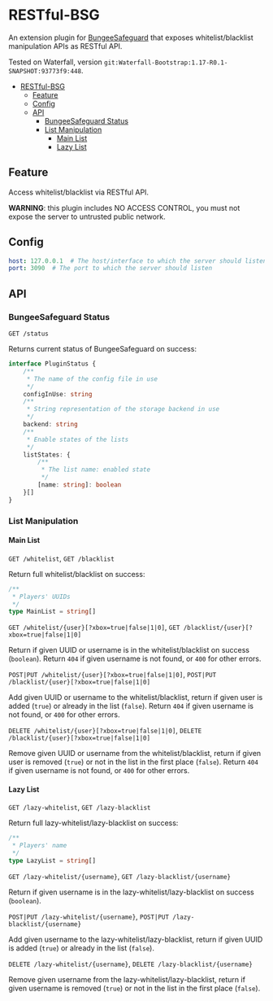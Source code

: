 # RESTful-BSG

An extension plugin for [BungeeSafeguard](https://github.com/Luluno01/BungeeSafeguard)
that exposes whitelist/blacklist manipulation APIs as RESTful API.

Tested on Waterfall, version `git:Waterfall-Bootstrap:1.17-R0.1-SNAPSHOT:93773f9:448`.

- [RESTful-BSG](#restful-bsg)
  - [Feature](#feature)
  - [Config](#config)
  - [API](#api)
    - [BungeeSafeguard Status](#bungeesafeguard-status)
    - [List Manipulation](#list-manipulation)
      - [Main List](#main-list)
      - [Lazy List](#lazy-list)

## Feature

Access whitelist/blacklist via RESTful API.

**WARNING**: this plugin includes NO ACCESS CONTROL, you must not expose the server to
untrusted public network.

## Config

```YAML
host: 127.0.0.1  # The host/interface to which the server should listen
port: 3090  # The port to which the server should listen
```

## API

### BungeeSafeguard Status

`GET /status`

Returns current status of BungeeSafeguard on success:

```TypeScript
interface PluginStatus {
    /**
     * The name of the config file in use
     */
    configInUse: string
    /**
     * String representation of the storage backend in use
     */
    backend: string
    /**
     * Enable states of the lists
     */
    listStates: {
        /**
         * The list name: enabled state
         */
        [name: string]: boolean
    }[]
}
```

### List Manipulation

#### Main List

`GET /whitelist`, `GET /blacklist`

Return full whitelist/blacklist on success:

```TypeScript
/**
 * Players' UUIDs
 */
type MainList = string[]
```

`GET /whitelist/{user}[?xbox=true|false|1|0]`, `GET /blacklist/{user}[?xbox=true|false|1|0]`

Return if given UUID or username is in the whitelist/blacklist on success (`boolean`).
Return `404` if given username is not found, or `400` for other errors.

`POST|PUT /whitelist/{user}[?xbox=true|false|1|0]`, `POST|PUT /blacklist/{user}[?xbox=true|false|1|0]`

Add given UUID or username to the whitelist/blacklist, return if given user is added (`true`) or already in the list (`false`).
Return `404` if given username is not found, or `400` for other errors.

`DELETE /whitelist/{user}[?xbox=true|false|1|0]`, `DELETE /blacklist/{user}[?xbox=true|false|1|0]`

Remove given UUID or username from the whitelist/blacklist, return if given user is removed (`true`) or not in the list in the first place (`false`).
Return `404` if given username is not found, or `400` for other errors.

#### Lazy List

`GET /lazy-whitelist`, `GET /lazy-blacklist`

Return full lazy-whitelist/lazy-blacklist on success:

```TypeScript
/**
 * Players' name
 */
type LazyList = string[]
```

`GET /lazy-whitelist/{username}`, `GET /lazy-blacklist/{username}`

Return if given username is in the lazy-whitelist/lazy-blacklist on success (`boolean`).

`POST|PUT /lazy-whitelist/{username}`, `POST|PUT /lazy-blacklist/{username}`

Add given username to the lazy-whitelist/lazy-blacklist, return if given UUID is added (`true`) or already in the list (`false`).

`DELETE /lazy-whitelist/{username}`, `DELETE /lazy-blacklist/{username}`

Remove given username from the lazy-whitelist/lazy-blacklist, return if given username is removed (`true`) or not in the list in the first place (`false`).
